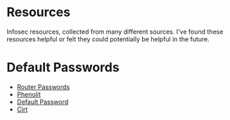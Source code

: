 # Resources
Infosec resources, collected from many different sources. I've found these resources helpful or felt they could potentially be helpful
in the future.

# Default Passwords

- [Router Passwords](https://routerpasswords.com/)
- [Phenolit](http://www.phenoelit.org/dpl/dpl.html)
- [Default Password](http://www.defaultpassword.com/)
- [Cirt](https://cirt.net/passwords)

